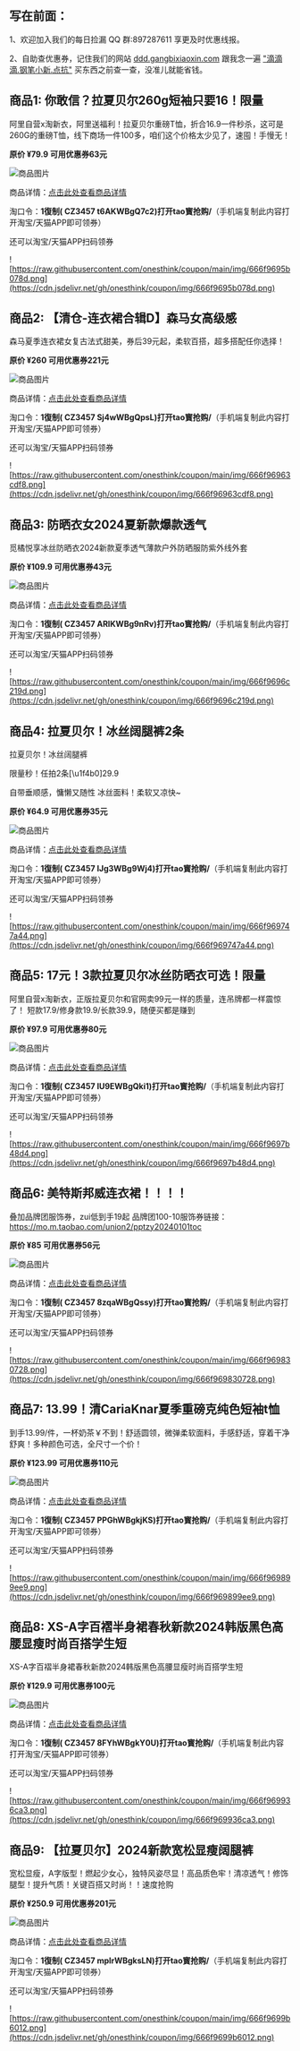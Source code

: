 ## 写在前面：

1、欢迎加入我们的每日捡漏 QQ 群:897287611 享更及时优惠线报。

2、自助查优惠券，记住我们的网站 [ddd.gangbixiaoxin.com](https://ddd.gangbixiaoxin.com) 跟我念一遍 ["滴滴滴.钢笔小新.点抗"](https://ddd.gangbixiaoxin.com) 买东西之前查一查，没准儿就能省钱。

## 商品1: 你敢信？拉夏贝尔260g短袖只要16！限量

阿里自营x淘新衣，阿里送福利！拉夏贝尔重磅T恤，折合16.9一件秒杀，这可是260G的重磅T恤，线下商场一件100多，咱们这个价格太少见了，速囤！手慢无！

**原价 ¥79.9 可用优惠券63元**

![商品图片](https://img.alicdn.com/i1/3357549645/O1CN01Bvvx9h2L7T1GxFESD_!!3357549645.png)

商品详情：[点击此处查看商品详情](https://s.click.taobao.com/t?e=m%3D2%26s%3D6yqYcw3WSjlw4vFB6t2Z2ueEDrYVVa64XoO8tOebS%2BfLWlSKdGSYDmZbKs0guUhxt4hWD5k2kjPWbLW7uhxyboGvCrJWHk1%2FTyVl44vrPmd3miNKHWpinpVm%2FOAUUFw71qrpxiwMoCNxc1AtbZGVS5rHbFi7jj19g0RsJgeNNkMLZMqoQW%2BfuKGzo1lVxIioB9NoZFlctRQBp1kq5J0JVvQCrIjGslXy3x3LrUj4HykX7jx%2FlgkeT65Utnwi0%2F%2BmlbRMz6GTKAYZjQKfJ2UQf03O4wtQ3K90k8IJaq3v7HJc7LROwAs0sYXrDWkBwEoNX0%2B3obhRTo5xKmPmpIKZsA%3D%3D&amp;union_lens=lensId:TAPI@1718589053@2127dbf4_0da2_19023e3d886_303a@01)

淘口令：**1復制( CZ3457 t6AKWBgQ7c2)打开tao寳抢购/**（手机端复制此内容打开淘宝/天猫APP即可领券）</p>

还可以淘宝/天猫APP扫码领券

![https://raw.githubusercontent.com/onesthink/coupon/main/img/666f9695b078d.png](https://cdn.jsdelivr.net/gh/onesthink/coupon/img/666f9695b078d.png)

## 商品2: 【清仓-连衣裙合辑D】森马女高级感

森马夏季连衣裙女复古法式甜美，券后39元起，柔软百搭，超多搭配任你选择！

**原价 ¥260 可用优惠券221元**

![商品图片](https://img.alicdn.com/i2/4002489870/O1CN01AtdGfO2MmW82HrcG0_!!4002489870.jpg)

商品详情：[点击此处查看商品详情](https://s.click.taobao.com/t?e=m%3D2%26s%3Dct4jnhTlWnJw4vFB6t2Z2ueEDrYVVa64yK8Cckff7TXLWlSKdGSYDmZbKs0guUhx5x%2BIUlGKNpXWbLW7uhxyboGvCrJWHk1%2FTyVl44vrPmd3miNKHWpinpVm%2FOAUUFw71qrpxiwMoCNxc1AtbZGVS6n1SkM9L1%2F3TUgebh2eQYQLZMqoQW%2BfuKGzo1lVxIiorbz37p%2FJWC3QTInbXJeggjuF%2FRK%2FSr1jsqGh0G%2B%2BMY9DVB7eoI6amFOAka9p2XkqlbRMz6GTKAYZjQKfJ2UQf03O4wtQ3K90k8IJaq3v7HKTTAFqQEniQ%2BMcSAGPOaJnX0%2B3obhRTo5xKmPmpIKZsA%3D%3D&amp;union_lens=lensId:TAPI@1718589055@216730a1_0d76_19023e3e225_1cf6@01)

淘口令：**1復制( CZ3457 Sj4wWBgQpsL)打开tao寳抢购/**（手机端复制此内容打开淘宝/天猫APP即可领券）</p>

还可以淘宝/天猫APP扫码领券

![https://raw.githubusercontent.com/onesthink/coupon/main/img/666f96963cdf8.png](https://cdn.jsdelivr.net/gh/onesthink/coupon/img/666f96963cdf8.png)

## 商品3: 防晒衣女2024夏新款爆款透气

觅橘悦享冰丝防晒衣2024新款夏季透气薄款户外防晒服防紫外线外套

**原价 ¥109.9 可用优惠券43元**

![商品图片](https://img.alicdn.com/bao/uploaded/i3/2217631376166/O1CN01gv8SS31vQ568tXnVt_!!0-item_pic.jpg)

商品详情：[点击此处查看商品详情](https://s.click.taobao.com/t?e=m%3D2%26s%3D%2FokFV4feHQ1w4vFB6t2Z2ueEDrYVVa64yK8Cckff7TXLWlSKdGSYDmZbKs0guUhxlovu%2FCElQOvWbLW7uhxyboGvCrJWHk1%2FTyVl44vrPmd3miNKHWpinpVm%2FOAUUFw71qrpxiwMoCNxc1AtbZGVS%2Ftnkxvue4%2BOJuBaig%2FTb1vNEPXytV9ALoS4zvCRUrqu8HzoCE%2BoP98fCwJDLHsAbAr5cvrU%2BW3BUs5ppxqegAzS4F%2B3NHvt4SuZ8%2FJbiZ%2FLDFMxgSmdSy1TU1UpnLcQJ9kYvQZuIwx3oGeIQL4Fi9Es%2BH9NIEVOQ4S4r8H6OYjIhgcbUccTft%2B228n1ngbVmA%3D%3D&amp;union_lens=lensId:TAPI@1718589057@213f507f_0d47_19023e3eb8e_c5e2@01)

淘口令：**1復制( CZ3457 ARIKWBg9nRv)打开tao寳抢购/**（手机端复制此内容打开淘宝/天猫APP即可领券）</p>

还可以淘宝/天猫APP扫码领券

![https://raw.githubusercontent.com/onesthink/coupon/main/img/666f9696c219d.png](https://cdn.jsdelivr.net/gh/onesthink/coupon/img/666f9696c219d.png)

## 商品4: 拉夏贝尔！冰丝阔腿裤2条

拉夏贝尔！冰丝阔腿裤

限量秒！任拍2条[\u1f4b0]29.9

自带垂顺感，慵懒又随性
冰丝面料！柔软又凉快~

**原价 ¥64.9 可用优惠券35元**

![商品图片](https://img.alicdn.com/i4/3357549645/O1CN01ofL1vU2L7T1Iquw79_!!3357549645.jpg)

商品详情：[点击此处查看商品详情](https://s.click.taobao.com/t?e=m%3D2%26s%3DdARCxGiTndBw4vFB6t2Z2ueEDrYVVa64XoO8tOebS%2BfLWlSKdGSYDmZbKs0guUhx79%2FTFaMDK6TWbLW7uhxyboGvCrJWHk1%2FTyVl44vrPmd3miNKHWpinpVm%2FOAUUFw71qrpxiwMoCNxc1AtbZGVS5rHbFi7jj19g0RsJgeNNkMLZMqoQW%2BfuKGzo1lVxIiouLSs9xMBVPYX7f%2BB%2BtxYuUA7VG%2FNOpWQgZ5rFMIrlLYC%2FVIszY293706IGvnKG%2F3OFBAfbl2pGY4%2BfirBrx7mM7AMx9cWAx%2BEiM%2FlSG%2FbZR2KdUsNj%2BsVCEsORV2pjPxU1NVKZy3ECfGDF1NzTQoPw%3D%3D&amp;union_lens=lensId:TAPI@1718589059@2107fcdd_0daa_19023e3f09e_bdef@01)

淘口令：**1復制( CZ3457 lJg3WBg9Wj4)打开tao寳抢购/**（手机端复制此内容打开淘宝/天猫APP即可领券）</p>

还可以淘宝/天猫APP扫码领券

![https://raw.githubusercontent.com/onesthink/coupon/main/img/666f969747a44.png](https://cdn.jsdelivr.net/gh/onesthink/coupon/img/666f969747a44.png)

## 商品5: 17元！3款拉夏贝尔冰丝防晒衣可选！限量

阿里自营x淘新衣，正版拉夏贝尔和官网卖99元一样的质量，连吊牌都一样震惊了！
短款17.9/修身款19.9/长款39.9，随便买都是赚到

**原价 ¥97.9 可用优惠券80元**

![商品图片](https://img.alicdn.com/imgextra/i1/3305381267/O1CN01hNVKFL1LEKmMOJtPB_!!3305381267.jpg)

商品详情：[点击此处查看商品详情](https://s.click.taobao.com/t?e=m%3D2%26s%3DMQMHusin0Ktw4vFB6t2Z2ueEDrYVVa64XoO8tOebS%2BfLWlSKdGSYDpODdCwNoIez8sviUM61dt3WbLW7uhxyboGvCrJWHk1%2FTyVl44vrPmd3miNKHWpinpVm%2FOAUUFw71qrpxiwMoCNxc1AtbZGVS5rHbFi7jj19g0RsJgeNNkMLZMqoQW%2BfuKGzo1lVxIiogEvqOTantoJscfV4JyAKEtxHJcqR58%2Fk6OBfFa5hgJSMdZ9AKPdbIbwdHnhpju7cu5%2Frs9dftlo4%2BfirBrx7mM7AMx9cWAx%2BEiM%2FlSG%2FbZQvpz4p%2BWfUC5WiQyhFXit6U1NVKZy3ECfGDF1NzTQoPw%3D%3D&amp;union_lens=lensId:TAPI@1718589062@213e632e_0d38_19023e3fd9b_35ef@01)

淘口令：**1復制( CZ3457 lU9EWBgQki1)打开tao寳抢购/**（手机端复制此内容打开淘宝/天猫APP即可领券）</p>

还可以淘宝/天猫APP扫码领券

![https://raw.githubusercontent.com/onesthink/coupon/main/img/666f9697b48d4.png](https://cdn.jsdelivr.net/gh/onesthink/coupon/img/666f9697b48d4.png)

## 商品6: 美特斯邦威连衣裙！！！！

叠加品牌团服饰券，zui低到手19起
品牌团100-10服饰券链接：
https://mo.m.taobao.com/union2/pptzy20240101toc

**原价 ¥85 可用优惠券56元**

![商品图片](https://img.alicdn.com/i2/134363478/O1CN01DehLHA1bYyTtDfhmb_!!134363478.jpg)

商品详情：[点击此处查看商品详情](https://s.click.taobao.com/t?e=m%3D2%26s%3Dx1uyqLZS5B1w4vFB6t2Z2ueEDrYVVa64yK8Cckff7TXLWlSKdGSYDpODdCwNoIezxq3IhSJN6GTWbLW7uhxyboGvCrJWHk1%2FTyVl44vrPmd3miNKHWpinpVm%2FOAUUFw71qrpxiwMoCNxc1AtbZGVSwpchva%2Br1aDLvuepo6Xz2GMHuv7RoNv0Q0jFsbsQ7KWk27Bp2FTsVL%2Bp4B0LA6homv%2BMtguENxO7imBqc%2BIgzRP2Hi6zEONFShRWe5Xk%2B%2FDwzzMEQiiMytVkSKsL%2FKbNdOG7fwodBwmS%2FkCkShXfQO%2FT%2FdAco0Bnslj5vBEYCvaca2JNko0gYMhhQs2DjqgEA%3D%3D&amp;union_lens=lensId:TAPI@1718589064@213dad2d_0d8d_19023e406c3_d209@01)

淘口令：**1復制( CZ3457 8zqaWBgQssy)打开tao寳抢购/**（手机端复制此内容打开淘宝/天猫APP即可领券）</p>

还可以淘宝/天猫APP扫码领券

![https://raw.githubusercontent.com/onesthink/coupon/main/img/666f969830728.png](https://cdn.jsdelivr.net/gh/onesthink/coupon/img/666f969830728.png)

## 商品7: 13.99！清CariaKnar夏季重磅克纯色短袖t恤

到手13.99/件，一杯奶茶￥不到！舒适圆领，微弹柔软面料，手感舒适，穿着干净舒爽！多种颜色可选，全尺寸一个价！

**原价 ¥123.99 可用优惠券110元**

![商品图片](https://img.alicdn.com/i1/2215634631375/O1CN01GxQ4Ja1M1nYMWpfcu_!!2-item_pic.png)

商品详情：[点击此处查看商品详情](https://s.click.taobao.com/t?e=m%3D2%26s%3DmEUV28K8siNw4vFB6t2Z2ueEDrYVVa64yK8Cckff7TXLWlSKdGSYDpODdCwNoIezlovu%2FCElQOvWbLW7uhxyboGvCrJWHk1%2FTyVl44vrPmd3miNKHWpinpVm%2FOAUUFw71qrpxiwMoCNxc1AtbZGVS065uEr81EF9f%2F%2FJlFuuTD3NEPXytV9ALoS4zvCRUrqu0uImDI4kZlb1IXQn7TZB30IFClVRsVtKyxscE8lWrEMzpVs1LKlLMVQQLOtseQJ0%2FNyrIAorV0pTU1UpnLcQJ9kYvQZuIwx3oGeIQL4Fi9GMWmQRRisostNXcWLeYh11hgcbUccTft%2B228n1ngbVmA%3D%3D&amp;union_lens=lensId:TAPI@1718589067@21365ea6_0d75_19023e412bd_3f0b@01)

淘口令：**1復制( CZ3457 PPGhWBgkjKS)打开tao寳抢购/**（手机端复制此内容打开淘宝/天猫APP即可领券）</p>

还可以淘宝/天猫APP扫码领券

![https://raw.githubusercontent.com/onesthink/coupon/main/img/666f969899ee9.png](https://cdn.jsdelivr.net/gh/onesthink/coupon/img/666f969899ee9.png)

## 商品8: XS-A字百褶半身裙春秋新款2024韩版黑色高腰显瘦时尚百搭学生短

XS-A字百褶半身裙春秋新款2024韩版黑色高腰显瘦时尚百搭学生短

**原价 ¥129.9 可用优惠券100元**

![商品图片](https://img.alicdn.com/bao/uploaded/i3/2217138367451/O1CN01AWKyL224uc3BHhMym_!!2217138367451.jpg)

商品详情：[点击此处查看商品详情](https://s.click.taobao.com/t?e=m%3D2%26s%3D8FbdICG%2B9U9w4vFB6t2Z2ueEDrYVVa64XoO8tOebS%2BfLWlSKdGSYDpODdCwNoIez79%2FTFaMDK6TWbLW7uhxyboGvCrJWHk1%2FTyVl44vrPmd3miNKHWpinpVm%2FOAUUFw71qrpxiwMoCNxc1AtbZGVS0%2B0h8lwX8RdzSvq5WpU7kjNEPXytV9ALoS4zvCRUrquEBMXzFO8lg6LMcoQ9Q2QRnsYNEbKefl3j6zPIwmeKmTdWCV%2B1JzaGTufO2WYn04OGpVQYbtdP6QbkJ5QxPS2Ci%2FKfJmqgrYAfWsUjZoD5RABzVgKXnZK43kfzyaj7lBrDseal0NfMDXJpWvVCAyWdKJn5AyUbPoV&amp;union_lens=lensId:TAPI@1718589069@213e632e_0d38_19023e417d3_3766@01)

淘口令：**1復制( CZ3457 8FYhWBgkY0U)打开tao寳抢购/**（手机端复制此内容打开淘宝/天猫APP即可领券）</p>

还可以淘宝/天猫APP扫码领券

![https://raw.githubusercontent.com/onesthink/coupon/main/img/666f969936ca3.png](https://cdn.jsdelivr.net/gh/onesthink/coupon/img/666f969936ca3.png)

## 商品9: 【拉夏贝尔】2024新款宽松显瘦阔腿裤

宽松显瘦，A字版型！燃起少女心，独特风姿尽显！高品质色牢！清凉透气！修饰腿型！提升气质！关键百搭又时尚！！速度抢购

**原价 ¥250.9 可用优惠券201元**

![商品图片](https://img.alicdn.com/i4/88321449/O1CN01WWCXGy1MZgrNpjuEc_!!88321449.jpg)

商品详情：[点击此处查看商品详情](https://s.click.taobao.com/t?e=m%3D2%26s%3DFaC1VBhDZR1w4vFB6t2Z2ueEDrYVVa64XoO8tOebS%2BfLWlSKdGSYDq41AmnNuc6lxq3IhSJN6GTWbLW7uhxyboGvCrJWHk1%2FTyVl44vrPmd3miNKHWpinpVm%2FOAUUFw71qrpxiwMoCNxc1AtbZGVS0Yj9vK5zhfPpCC4k9e%2BWc39Umq014SDk%2F3G4s1I7HnfGu6jqmVuzNMuzhRWczFVnKaNfHRkRflCyA7KS4fQ%2FbXch9pIlvnqdVxHchtFLPzAwzzMEQiiMytVkSKsL%2FKbNdOG7fwodBwmS%2FkCkShXfQO6%2B%2BVkJhj6CxjcoFHsTY4wca2JNko0gYMhhQs2DjqgEA%3D%3D&amp;union_lens=lensId:TAPI@1718589074@0b5e1429_0d36_19023e42e2f_5f3b@01)

淘口令：**1復制( CZ3457 mpIrWBgksLN)打开tao寳抢购/**（手机端复制此内容打开淘宝/天猫APP即可领券）</p>

还可以淘宝/天猫APP扫码领券

![https://raw.githubusercontent.com/onesthink/coupon/main/img/666f9699b6012.png](https://cdn.jsdelivr.net/gh/onesthink/coupon/img/666f9699b6012.png)

